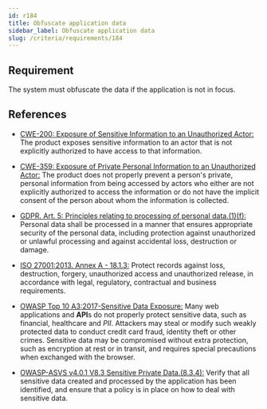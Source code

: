 ```yaml
---
id: r184
title: Obfuscate application data
sidebar_label: Obfuscate application data
slug: /criteria/requirements/184
---
```


## Requirement

The system must obfuscate the data
if the application is not in focus.

## References

- [CWE-200: Exposure of Sensitive Information to an Unauthorized Actor:](https://cwe.mitre.org/data/definitions/200.html)
  The product exposes sensitive information
  to an actor that is not explicitly
  authorized to have access
  to that information.

- [CWE-359: Exposure of Private Personal Information to an Unauthorized Actor:](https://cwe.mitre.org/data/definitions/359.html)
  The product does not properly prevent a person's private,
  personal information
  from being accessed by actors
  who either are not explicitly authorized
  to access the information
  or do not have the implicit consent
  of the person about whom
  the information is collected.

- [GDPR. Art. 5: Principles relating to processing of personal data.(1)(f):](https://gdpr-info.eu/art-5-gdpr/)
  Personal data shall be processed
  in a manner that ensures appropriate security
  of the personal data,
  including protection against unauthorized
  or unlawful processing
  and against accidental loss,
  destruction or damage.

- [ISO 27001:2013. Annex A - 18.1.3:](https://www.iso.org/obp/ui/#iso:std:54534:en)
  Protect records against loss,
  destruction, forgery,
  unauthorized access and unauthorized release,
  in accordance with legal,
  regulatory, contractual
  and business requirements.

- [OWASP Top 10 A3:2017-Sensitive Data Exposure:](https://owasp.org/www-project-top-ten/OWASP_Top_Ten_2017/Top_10-2017_A3-Sensitive_Data_Exposure)
  Many web applications and **API**s
  do not properly protect sensitive data,
  such as financial,
  healthcare and *PII*.
  Attackers may steal
  or modify such weakly protected data
  to conduct credit card fraud,
  identity theft or other crimes.
  Sensitive data may be compromised
  without extra protection,
  such as encryption at rest or in transit,
  and requires special precautions
  when exchanged with the browser.

- [OWASP-ASVS v4.0.1 V8.3 Sensitive Private Data.(8.3.4):](https://owasp.org/www-pdf-archive/OWASP_Application_Security_Verification_Standard_4.0-en.pdf)
  Verify that all sensitive data
  created and processed by the application
  has been identified,
  and ensure that a policy is in place
  on how to deal with sensitive data.
